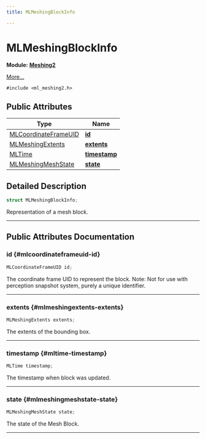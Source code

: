 ```yaml
---
title: MLMeshingBlockInfo

---
```


# MLMeshingBlockInfo

**Module:** **[Meshing2](/api-ref/api/Modules/group___meshing2/group___meshing2.md)**



 [More...](#detailed-description)


`#include <ml_meshing2.h>`

## Public Attributes

| Type           | Name           |
| -------------- | -------------- |
| [MLCoordinateFrameUID](/api-ref/api/Modules/group___perception/struct_m_l_coordinate_frame_u_i_d.md) | **[id](/api-ref/api/Modules/group___meshing2/struct_m_l_meshing_block_info.md#mlcoordinateframeuid-id)**  |
| [MLMeshingExtents](/api-ref/api/Modules/group___meshing2/struct_m_l_meshing_extents.md) | **[extents](/api-ref/api/Modules/group___meshing2/struct_m_l_meshing_block_info.md#mlmeshingextents-extents)**  |
| [MLTime](/api-ref/api/Modules/group___common/group___common.md#int64-t-mltime) | **[timestamp](/api-ref/api/Modules/group___meshing2/struct_m_l_meshing_block_info.md#mltime-timestamp)**  |
| [MLMeshingMeshState](/api-ref/api/Modules/group___meshing2/group___meshing2.md#enums-mlmeshingmeshstate) | **[state](/api-ref/api/Modules/group___meshing2/struct_m_l_meshing_block_info.md#mlmeshingmeshstate-state)**  |

## Detailed Description

```cpp
struct MLMeshingBlockInfo;
```


Representation of a mesh block. 





-----------
## Public Attributes Documentation

### id {#mlcoordinateframeuid-id}

```cpp
MLCoordinateFrameUID id;
```


The coordinate frame UID to represent the block. Note: Not for use with perception snapshot system, purely a unique identifier. 





-----------

### extents {#mlmeshingextents-extents}

```cpp
MLMeshingExtents extents;
```


The extents of the bounding box. 





-----------

### timestamp {#mltime-timestamp}

```cpp
MLTime timestamp;
```


The timestamp when block was updated. 





-----------

### state {#mlmeshingmeshstate-state}

```cpp
MLMeshingMeshState state;
```


The state of the Mesh Block. 





-----------

